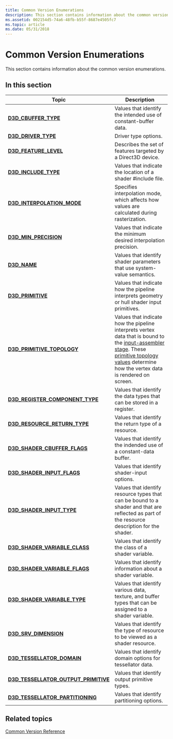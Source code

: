 ```yaml
---
title: Common Version Enumerations
description: This section contains information about the common version enumerations.
ms.assetid: 002154d5-74a6-48fb-b55f-8687e4505fc7
ms.topic: article
ms.date: 05/31/2018
---
```


# Common Version Enumerations

This section contains information about the common version enumerations.


## In this section



| Topic                                                                                      | Description                                                                                                                                                                                                                                                                                                                                |
|--------------------------------------------------------------------------------------------|--------------------------------------------------------------------------------------------------------------------------------------------------------------------------------------------------------------------------------------------------------------------------------------------------------------------------------------------|
| [**D3D\_CBUFFER\_TYPE**](/windows/desktop/api/D3DCommon/ne-d3dcommon-d3d_cbuffer_type)<br/>                                  | Values that identify the intended use of constant-buffer data. <br/>                                                                                                                                                                                                                                                                 |
| [**D3D\_DRIVER\_TYPE**](/windows/desktop/api/D3DCommon/ne-d3dcommon-d3d_driver_type)<br/>                                    | Driver type options.<br/>                                                                                                                                                                                                                                                                                                            |
| [**D3D\_FEATURE\_LEVEL**](/windows/desktop/api/D3DCommon/ne-d3dcommon-d3d_feature_level)<br/>                                | Describes the set of features targeted by a Direct3D device. <br/>                                                                                                                                                                                                                                                                   |
| [**D3D\_INCLUDE\_TYPE**](/windows/desktop/api/D3DCommon/ne-d3dcommon-d3d_include_type)<br/>                                  | Values that indicate the location of a shader \#include file. <br/>                                                                                                                                                                                                                                                                  |
| [**D3D\_INTERPOLATION\_MODE**](/windows/desktop/api/D3DCommon/ne-d3dcommon-d3d_interpolation_mode)<br/>                      | Specifies interpolation mode, which affects how values are calculated during rasterization.<br/>                                                                                                                                                                                                                                     |
| [**D3D\_MIN\_PRECISION**](/windows/desktop/api/D3DCommon/ne-d3dcommon-d3d_min_precision)<br/>                                | Values that indicate the minimum desired interpolation precision.<br/>                                                                                                                                                                                                                                                               |
| [**D3D\_NAME**](/windows/desktop/api/D3DCommon/ne-d3dcommon-d3d_name)<br/>                                                   | Values that identify shader parameters that use system-value semantics.<br/>                                                                                                                                                                                                                                                         |
| [**D3D\_PRIMITIVE**](/windows/desktop/api/D3DCommon/ne-d3dcommon-d3d_primitive)<br/>                                         | Values that indicate how the pipeline interprets geometry or hull shader input primitives.<br/>                                                                                                                                                                                                                                      |
| [**D3D\_PRIMITIVE\_TOPOLOGY**](/windows/desktop/api/D3DCommon/ne-d3dcommon-d3d_primitive_topology)<br/>                      | Values that indicate how the pipeline interprets vertex data that is bound to the [input-assembler stage](d3d10-graphics-programming-guide-input-assembler-stage.md). These [primitive topology values](/windows/desktop/direct3d11/d3d10-graphics-programming-guide-primitive-topologies) determine how the vertex data is rendered on screen.<br/> |
| [**D3D\_REGISTER\_COMPONENT\_TYPE**](/windows/desktop/api/D3DCommon/ne-d3dcommon-d3d_register_component_type)<br/>           | Values that identify the data types that can be stored in a register.<br/>                                                                                                                                                                                                                                                           |
| [**D3D\_RESOURCE\_RETURN\_TYPE**](/windows/desktop/api/D3DCommon/ne-d3dcommon-d3d_resource_return_type)<br/>                 | Values that identify the return type of a resource.<br/>                                                                                                                                                                                                                                                                             |
| [**D3D\_SHADER\_CBUFFER\_FLAGS**](/windows/desktop/api/D3DCommon/ne-d3dcommon-d3d_shader_cbuffer_flags)<br/>                 | Values that identify the indended use of a constant-data buffer.<br/>                                                                                                                                                                                                                                                                |
| [**D3D\_SHADER\_INPUT\_FLAGS**](/windows/desktop/api/D3DCommon/ne-d3dcommon-d3d_shader_input_flags)<br/>                     | Values that identify shader-input options.<br/>                                                                                                                                                                                                                                                                                      |
| [**D3D\_SHADER\_INPUT\_TYPE**](/windows/desktop/api/D3DCommon/ne-d3dcommon-d3d_shader_input_type)<br/>                       | Values that identify resource types that can be bound to a shader and that are reflected as part of the resource description for the shader.<br/>                                                                                                                                                                                    |
| [**D3D\_SHADER\_VARIABLE\_CLASS**](/windows/desktop/api/D3DCommon/ne-d3dcommon-d3d_shader_variable_class)<br/>               | Values that identify the class of a shader variable.<br/>                                                                                                                                                                                                                                                                            |
| [**D3D\_SHADER\_VARIABLE\_FLAGS**](/windows/desktop/api/D3DCommon/ne-d3dcommon-d3d_shader_variable_flags)<br/>               | Values that identify information about a shader variable.<br/>                                                                                                                                                                                                                                                                       |
| [**D3D\_SHADER\_VARIABLE\_TYPE**](/windows/desktop/api/D3DCommon/ne-d3dcommon-d3d_shader_variable_type)<br/>                 | Values that identify various data, texture, and buffer types that can be assigned to a shader variable.<br/>                                                                                                                                                                                                                         |
| [**D3D\_SRV\_DIMENSION**](/windows/desktop/api/D3DCommon/ne-d3dcommon-d3d_srv_dimension)<br/>                                | Values that identify the type of resource to be viewed as a shader resource.<br/>                                                                                                                                                                                                                                                    |
| [**D3D\_TESSELLATOR\_DOMAIN**](/windows/desktop/api/D3DCommon/ne-d3dcommon-d3d_tessellator_domain)<br/>                      | Values that identify domain options for tessellator data.<br/>                                                                                                                                                                                                                                                                       |
| [**D3D\_TESSELLATOR\_OUTPUT\_PRIMITIVE**](/windows/desktop/api/D3DCommon/ne-d3dcommon-d3d_tessellator_output_primitive)<br/> | Values that identify output primitive types.<br/>                                                                                                                                                                                                                                                                                    |
| [**D3D\_TESSELLATOR\_PARTITIONING**](/windows/desktop/api/D3DCommon/ne-d3dcommon-d3d_tessellator_partitioning)<br/>          | Values that identify partitioning options.<br/>                                                                                                                                                                                                                                                                                      |



 

## Related topics

<dl> <dt>

[Common Version Reference](d3d11-graphics-reference-d3d11-common.md)
</dt> </dl>

 

